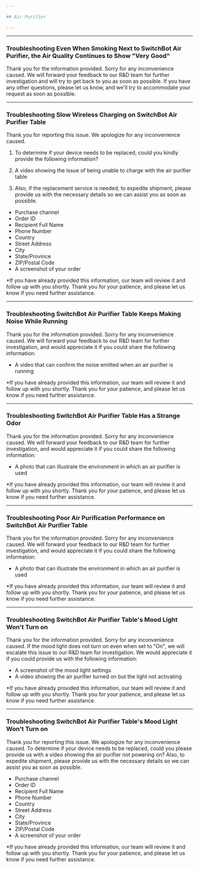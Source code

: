 ```yaml
---

## Air Purifier

---
```


---
### Troubleshooting Even When Smoking Next to SwitchBot Air Purifier, the Air Quality Continues to Show "Very Good"

Thank you for the information provided.
Sorry for any inconvenience caused.
We will forward your feedback to our R&D team for further investigation and will try to get back to you as soon as possible.
If you have any other questions, please let us know, and we'll try to accommodate your request as soon as possible.


---
### Troubleshooting Slow Wireless Charging on SwitchBot Air Purifier Table

Thank you for reporting this issue. 
We apologize for any inconvenience caused.
1. To determine if your device needs to be replaced, could you kindly provide the following information?
  1. A video showing the issue of being unable to charge with the air purifier table

2. Also, if the replacement service is needed, to expedite shipment, please provide us with the necessary details so we can assist you as soon as possible.
- Purchase channel
- Order ID
- Recipient Full Name
- Phone Number
- Country
- Street Address
- City
- State/Province
- ZIP/Postal Code
- A screenshot of your order

*If you have already provided this information, our team will review it and follow up with you shortly. Thank you for your patience, and please let us know if you need further assistance.



---
### Troubleshooting SwitchBot Air Purifier Table Keeps Making Noise While Running

Thank you for the information provided.
Sorry for any inconvenience caused.
We will forward your feedback to our R&D team for further investigation, and would appreciate it if you could share the following information:
- A video that can confirm the noise emitted when an air purifier is running

*If you have already provided this information, our team will review it and follow up with you shortly. Thank you for your patience, and please let us know if you need further assistance.



---
### Troubleshooting SwitchBot Air Purifier Table Has a Strange Odor

Thank you for the information provided.
Sorry for any inconvenience caused.
We will forward your feedback to our R&D team for further investigation, and would appreciate it if you could share the following information:
- A photo that can illustrate the environment in which an air purifier is used

*If you have already provided this information, our team will review it and follow up with you shortly. Thank you for your patience, and please let us know if you need further assistance.



---
### Troubleshooting Poor Air Purification Performance on SwitchBot Air Purifier Table

Thank you for the information provided.
Sorry for any inconvenience caused.
We will forward your feedback to our R&D team for further investigation, and would appreciate it if you could share the following information:
- A photo that can illustrate the environment in which an air purifier is used

*If you have already provided this information, our team will review it and follow up with you shortly. Thank you for your patience, and please let us know if you need further assistance.



---
### Troubleshooting SwitchBot Air Purifier Table's Mood Light Won't Turn on

Thank you for the information provided.
Sorry for any inconvenience caused.
If the mood light does not turn on even when set to "On", we will escalate this issue to our R&D team for investigation. We would appreciate it if you could provide us with the following information:
- A screenshot of the mood light settings
- A video showing the air purifier turned on but the light not activating

*If you have already provided this information, our team will review it and follow up with you shortly. Thank you for your patience, and please let us know if you need further assistance.


---
### Troubleshooting SwitchBot Air Purifier Table's Mood Light Won't Turn on

Thank you for reporting this issue. 
We apologize for any inconvenience caused.
To determine if your device needs to be replaced, could you please provide us with a video showing the air purifier not powering on?
Also, to expedite shipment, please provide us with the necessary details so we can assist you as soon as possible.
- Purchase channel
- Order ID
- Recipient Full Name
- Phone Number
- Country
- Street Address
- City
- State/Province
- ZIP/Postal Code
- A screenshot of your order

*If you have already provided this information, our team will review it and follow up with you shortly. Thank you for your patience, and please let us know if you need further assistance.




